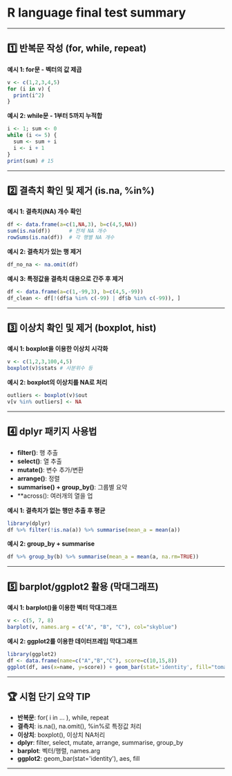 # R language final test summary

---

## 1️⃣ 반복문 작성 (for, while, repeat)

**예시 1: for문 - 벡터의 값 제곱**
```r
v <- c(1,2,3,4,5)
for (i in v) {
  print(i^2)
}
```

**예시 2: while문 - 1부터 5까지 누적합**
```r
i <- 1; sum <- 0
while (i <= 5) {
  sum <- sum + i
  i <- i + 1
}
print(sum) # 15
```

---

## 2️⃣ 결측치 확인 및 제거 (is.na, %in%)

**예시 1: 결측치(NA) 개수 확인**
```r
df <- data.frame(a=c(1,NA,3), b=c(4,5,NA))
sum(is.na(df))      # 전체 NA 개수
rowSums(is.na(df))  # 각 행별 NA 개수
```

**예시 2: 결측치가 있는 행 제거**
```r
df_no_na <- na.omit(df)
```

**예시 3: 특정값을 결측치 대용으로 간주 후 제거**
```r
df <- data.frame(a=c(1,-99,3), b=c(4,5,-99))
df_clean <- df[!(df$a %in% c(-99) | df$b %in% c(-99)), ]
```

---

## 3️⃣ 이상치 확인 및 제거 (boxplot, hist)

**예시 1: boxplot을 이용한 이상치 시각화**
```r
v <- c(1,2,3,100,4,5)
boxplot(v)$stats # 사분위수 등
```

**예시 2: boxplot의 이상치를 NA로 처리**
```r
outliers <- boxplot(v)$out
v[v %in% outliers] <- NA
```

---

## 4️⃣ dplyr 패키지 사용법

- **filter()**: 행 추출
- **select()**: 열 추출
- **mutate()**: 변수 추가/변환
- **arrange()**: 정렬
- **summarise() + group_by()**: 그룹별 요약
- **across(): 여러개의 열을 업

**예시 1: 결측치가 없는 행만 추출 후 평균**
```r
library(dplyr)
df %>% filter(!is.na(a)) %>% summarise(mean_a = mean(a))
```

**예시 2: group_by + summarise**
```r
df %>% group_by(b) %>% summarise(mean_a = mean(a, na.rm=TRUE))
```

---

## 5️⃣ barplot/ggplot2 활용 (막대그래프)

**예시 1: barplot()을 이용한 벡터 막대그래프**
```r
v <- c(5, 7, 8)
barplot(v, names.arg = c("A", "B", "C"), col="skyblue")
```

**예시 2: ggplot2를 이용한 데이터프레임 막대그래프**
```r
library(ggplot2)
df <- data.frame(name=c("A","B","C"), score=c(10,15,8))
ggplot(df, aes(x=name, y=score)) + geom_bar(stat='identity', fill="tomato")
```

---

## 🏆 시험 단기 요약 TIP

- **반복문**: for( i in ... ), while, repeat
- **결측치**: is.na(), na.omit(), %in%로 특정값 처리
- **이상치**: boxplot(), 이상치 NA처리
- **dplyr**: filter, select, mutate, arrange, summarise, group_by
- **barplot**: 벡터/행렬, names.arg
- **ggplot2**: geom_bar(stat='identity'), aes, fill

---
